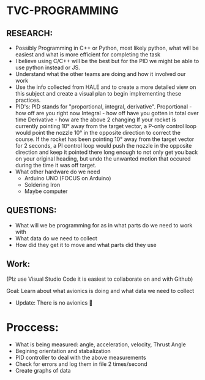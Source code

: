 # TVC-PROGRAMMING 

## RESEARCH: 

- Possibly Programming in C++ or Python, most likely python, what will be easiest and what is more efficient for completing the task
-   I believe using C/C++ will be the best but for the PID we might be able to use python instead or JS.
- Understand what the other teams are doing and how it involved our work 
-  Use the info collected from HALE and to create a more detailed view on this subject and create a visual plan to begin implrementing these practices.
- PID's:
    PID stands for "proportional, integral, derivative". Proportional - how off are you right now Integral - how off have you gotten in total over time
    Derivative - how are the above 2 changing
    If your rocket is currently pointing 10° away from the target vector, a P-only control loop would point the nozzle 10° in the opposite direction to correct the           course.
    If the rocket has been pointing 10° away from the target vector for 2 seconds, a PI control loop would push the nozzle in the opposite direction and keep it           pointed    there long enough to not only get you back on your original heading, but undo the unwanted motion that occured during the time it was off target.
- What other hardware do we need
  -  Arduino UNO (FOCUS on Arduino)
  -  Soldering Iron
  -  Maybe computer 

## QUESTIONS:
- What will we be programming for as in what parts do we need to work with
- What data do we need to collect
- How did they get it to move and what parts did they use



## Work:

(Plz use Visual Studio Code it is easiest to collaborate on and with Github)

Goal: Learn about what avionics is doing and what data we need to collect 
- Update: There is no avionics 🥲



# Proccess:

- What is being measured: angle, acceleration, velocity, Thrust Angle
- Begining orientation and stabalization 
- PID controller to deal with the above measurements 
- Check for errors and log them in file 2 times/second
- Create graphs of data 
